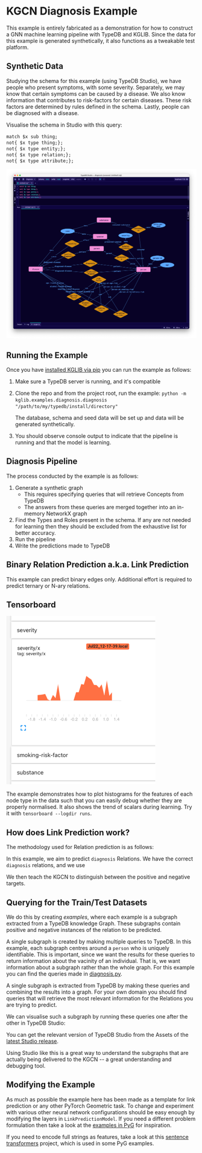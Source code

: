 # KGCN Diagnosis Example

This example is entirely fabricated as a demonstration for how to construct a GNN machine learning pipeline with TypeDB and KGLIB. Since the data for this example is generated synthetically, it also functions as a tweakable test platform.

## Synthetic Data

Studying the schema for this example (using TypeDB Studio), we have people who present symptoms, with some severity. Separately, we may know that certain symptoms can be caused by a disease. We also know information that contributes to risk-factors for certain diseases. These risk factors are determined by rules defined in the schema. Lastly, people can be diagnosed with a disease.

Visualise the schema in Studio with this query:
```
match $x sub thing;
not{ $x type thing;};
not{ $x type entity;};
not{ $x type relation;};
not{ $x type attribute;};
```

![Diagnosis Schema](.images/diagnosis_schema.png)

## Running the Example

Once you have [installed KGLIB via pip](../../#getting-started---running-the-machine-learning-pipeline) you can run the example as follows:

1. Make sure a TypeDB server is running, and it's compatible 

2. Clone the repo and from the project root, run the example: `python -m kglib.examples.diagnosis.diagnosis "/path/to/my/typedb/install/directory"`

   The database, schema and seed data will be set up and data will be generated synthetically.

3. You should observe console output to indicate that the pipeline is running and that the model is learning.

## Diagnosis Pipeline

The process conducted by the example is as follows:

1. Generate a synthetic graph
   - This requires specifying queries that will retrieve Concepts from TypeDB
   - The answers from these queries are merged together into an in-memory NetworkX graph
2. Find the Types and Roles present in the schema. If any are not needed for learning then they should be excluded from the exhaustive list for better accuracy.
3. Run the pipeline
4. Write the predictions made to TypeDB

## Binary Relation Prediction a.k.a. Link Prediction

This example can predict binary edges only. Additional effort is required to predict ternary or N-ary relations.

## Tensorboard

![Tensorboard](.images/tensorboard.png)

The example demonstrates how to plot histograms for the features of each node type in the data such that you can easily debug whether they are properly normalised. It also shows the trend of scalars during learning. Try it with `tensorboard --logdir runs`.

## How does Link Prediction work?

The methodology used for Relation prediction is as follows:

In this example, we aim to predict `diagnosis` Relations. We have the correct `diagnosis` relations, and we use 

We then teach the KGCN to distinguish between the positive and negative targets.

## Querying for the Train/Test Datasets

We do this by creating *examples*, where each example is a subgraph extracted from a TypeDB knowledge Graph. These subgraphs contain positive and negative instances of the relation to be predicted.

A single subgraph is created by making multiple queries to TypeDB. In this example, each subgraph centres around a `person` who is uniquely identifiable. This is important, since we want the results for these queries to return information about the vacinity of an individual. That is, we want information about a subgraph rather than the whole graph. For this example you can find the queries made in [diagnosis.py](diagnosis.py).

A single subgraph is extracted from TypeDB by making these queries and combining the results into a graph. For your own domain you should find queries that will retrieve the most relevant information for the Relations you are trying to predict.

We can visualise such a subgraph by running these queries one after the other in TypeDB Studio:

[//]: # (![queried subgraph]&#40;.images/queried_subgraph.png&#41;)

You can get the relevant version of TypeDB Studio from the Assets of the [latest Studio release]().

Using Studio like this is a great way to understand the subgraphs that are actually being delivered to the KGCN -- a great understanding and debugging tool.

## Modifying the Example

As much as possible the example here has been made as a template for link prediction or any other PyTorch Geometric task. To change and experiment with various other neural network configurations should be easy enough by modifying the layers in `LinkPredictionModel`. If you need a different problem formulation then take a look at the [examples in PyG](https://github.com/pyg-team/pytorch_geometric/tree/master/examples/hetero) for inspiration.

If you need to encode full strings as features, take a look at this [sentence transformers](https://pypi.org/project/sentence-transformers/) project, which is used in some PyG examples.